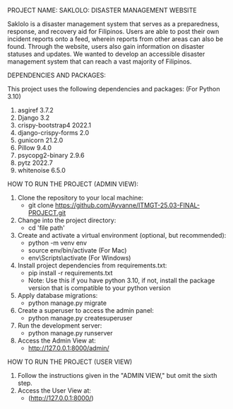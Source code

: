 PROJECT NAME: SAKLOLO: DISASTER MANAGEMENT WEBSITE 

Saklolo is a disaster management system that serves as a preparedness, response, and recovery aid for Filipinos. Users are able to post their own incident reports onto a feed, wherein reports from other areas can also be found. Through the website, users also gain information on disaster statuses and updates. We wanted to develop an accessible disaster management system that can reach a vast majority of Filipinos.

DEPENDENCIES AND PACKAGES:

This project uses the following dependencies and packages:
(For Python 3.10)
1. asgiref 3.7.2
2. Django 3.2
3. crispy-bootstrap4 2022.1
4. django-crispy-forms 2.0
5. gunicorn 21.2.0
6. Pillow 9.4.0
7. psycopg2-binary 2.9.6
8. pytz 2022.7
9. whitenoise 6.5.0

HOW TO RUN THE PROJECT (ADMIN VIEW):
1. Clone the repository to your local machine:
   - git clone https://github.com/Ayvanne/ITMGT-25.03-FINAL-PROJECT.git
2. Change into the project directory:
   - cd 'file path'
3. Create and activate a virtual environment (optional, but recommended):
   - python -m venv env
   - source env/bin/activate (For Mac)
   - env\Scripts\activate (For Windows)
4. Install project dependencies from requirements.txt:
   - pip install -r requirements.txt
   - Note: Use this if you have python 3.10, if not, install the package version that is compatible to your python version
6. Apply database migrations:
   - python manage.py migrate
7. Create a superuser to access the admin panel:
   - python manage.py createsuperuser
8. Run the development server:
   - python manage.py runserver
9. Access the Admin View at:
   - http://127.0.0.1:8000/admin/

HOW TO RUN THE PROJECT (USER VIEW)
1. Follow the instructions given in the "ADMIN VIEW," but omit the sixth step.
2. Access the User View at:
   - (http://127.0.0.1:8000/)
